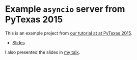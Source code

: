 # Example `asyncio` server from PyTexas 2015

This is an example project from [our tutorial at at PyTexas 2015](https://www.pytexas.org/2015/talk/49).

  * [Slides](http://static.joelwatts.net/asyncio-pytexas-2015/slides.pdf)

I also presented the slides in [my talk](https://www.pytexas.org/2015/talk/50).
